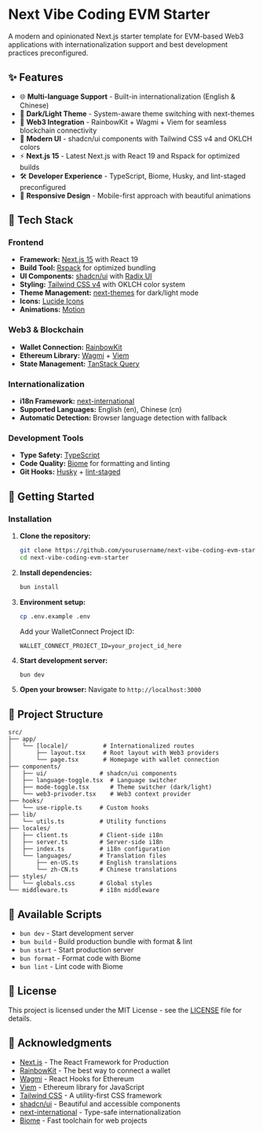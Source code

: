 # Next Vibe Coding EVM Starter

A modern and opinionated Next.js starter template for EVM-based Web3 applications with internationalization support and best development practices preconfigured.

## ✨ Features

- 🌐 **Multi-language Support** - Built-in internationalization (English & Chinese)
- 🌙 **Dark/Light Theme** - System-aware theme switching with next-themes
- 🔗 **Web3 Integration** - RainbowKit + Wagmi + Viem for seamless blockchain connectivity
- 🎨 **Modern UI** - shadcn/ui components with Tailwind CSS v4 and OKLCH colors
- ⚡ **Next.js 15** - Latest Next.js with React 19 and Rspack for optimized builds
- 🛠 **Developer Experience** - TypeScript, Biome, Husky, and lint-staged preconfigured
- 📱 **Responsive Design** - Mobile-first approach with beautiful animations

## 🚀 Tech Stack

### Frontend
- **Framework:** [Next.js 15](https://nextjs.org/) with React 19
- **Build Tool:** [Rspack](https://rspack.dev/) for optimized bundling
- **UI Components:** [shadcn/ui](https://ui.shadcn.com/) with [Radix UI](https://www.radix-ui.com/)
- **Styling:** [Tailwind CSS v4](https://tailwindcss.com/) with OKLCH color system
- **Theme Management:** [next-themes](https://github.com/pacocoursey/next-themes) for dark/light mode
- **Icons:** [Lucide Icons](https://lucide.dev/)
- **Animations:** [Motion](https://motion.dev/)

### Web3 & Blockchain
- **Wallet Connection:** [RainbowKit](https://www.rainbowkit.com/)
- **Ethereum Library:** [Wagmi](https://wagmi.sh/) + [Viem](https://viem.sh/)
- **State Management:** [TanStack Query](https://tanstack.com/query)

### Internationalization
- **i18n Framework:** [next-international](https://next-international.vercel.app/)
- **Supported Languages:** English (en), Chinese (cn)
- **Automatic Detection:** Browser language detection with fallback

### Development Tools
- **Type Safety:** [TypeScript](https://www.typescriptlang.org/)
- **Code Quality:** [Biome](https://biomejs.dev/) for formatting and linting
- **Git Hooks:** [Husky](https://typicode.github.io/husky/) + [lint-staged](https://github.com/lint-staged/lint-staged)

## 🏁 Getting Started

### Installation

1. **Clone the repository:**
   ```bash
   git clone https://github.com/yourusername/next-vibe-coding-evm-starter.git
   cd next-vibe-coding-evm-starter
   ```

2. **Install dependencies:**
   ```bash
   bun install
   ```

3. **Environment setup:**
   ```bash
   cp .env.example .env
   ```
   
   Add your WalletConnect Project ID:
   ```env
   WALLET_CONNECT_PROJECT_ID=your_project_id_here
   ```

4. **Start development server:**
   ```bash
   bun dev
   ```

5. **Open your browser:**
   Navigate to `http://localhost:3000`

## 📁 Project Structure

```
src/
├── app/
│   └── [locale]/          # Internationalized routes
│       ├── layout.tsx     # Root layout with Web3 providers
│       └── page.tsx       # Homepage with wallet connection
├── components/
│   ├── ui/               # shadcn/ui components
│   ├── language-toggle.tsx  # Language switcher
│   ├── mode-toggle.tsx      # Theme switcher (dark/light)
│   └── web3-privoder.tsx    # Web3 context provider
├── hooks/
│   └── use-ripple.ts     # Custom hooks
├── lib/
│   └── utils.ts          # Utility functions
├── locales/
│   ├── client.ts         # Client-side i18n
│   ├── server.ts         # Server-side i18n
│   ├── index.ts          # i18n configuration
│   └── languages/        # Translation files
│       ├── en-US.ts      # English translations
│       └── zh-CN.ts      # Chinese translations
├── styles/
│   └── globals.css       # Global styles
└── middleware.ts         # i18n middleware
```

## 🔧 Available Scripts

- `bun dev` - Start development server
- `bun build` - Build production bundle with format & lint
- `bun start` - Start production server
- `bun format` - Format code with Biome
- `bun lint` - Lint code with Biome

## 📝 License

This project is licensed under the MIT License - see the [LICENSE](LICENSE) file for details.

## 🙏 Acknowledgments

- [Next.js](https://nextjs.org/) - The React Framework for Production
- [RainbowKit](https://www.rainbowkit.com/) - The best way to connect a wallet
- [Wagmi](https://wagmi.sh/) - React Hooks for Ethereum
- [Viem](https://viem.sh/) - Ethereum library for JavaScript
- [Tailwind CSS](https://tailwindcss.com/) - A utility-first CSS framework
- [shadcn/ui](https://ui.shadcn.com/) - Beautiful and accessible components
- [next-international](https://next-international.vercel.app/) - Type-safe internationalization
- [Biome](https://biomejs.dev/) - Fast toolchain for web projects